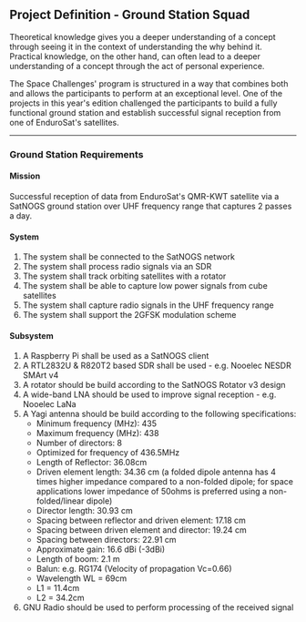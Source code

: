 ## Project Definition - Ground Station Squad

Theoretical knowledge gives you a deeper understanding of a concept through seeing it in the context of understanding the why behind it.
Practical knowledge, on the other hand, can often lead to a deeper understanding of a concept through the act of personal experience.

The Space Challenges' program is structured in a way that combines both and allows the participants to perform at an exceptional level.
One of the projects in this year's edition challenged the participants to build a fully functional ground station and establish successful signal reception from one of EnduroSat's satellites.

---

### Ground Station Requirements


#### Mission

Successful reception of data from EnduroSat's QMR-KWT satellite via a SatNOGS ground station over UHF frequency range that captures 2 passes a day.

#### System

1. The system shall be connected to the SatNOGS network
2. The system shall process radio signals via an SDR
3. The system shall track orbiting satellites with a rotator
4. The system shall be able to capture low power signals from cube satellites
5. The system shall capture radio signals in the UHF frequency range
6. The system shall support the 2GFSK modulation scheme

#### Subsystem

1. A Raspberry Pi shall be used as a SatNOGS client
2. A RTL2832U & R820T2 based SDR shall be used - e.g. Nooelec NESDR SMArt v4
3. A rotator should be build according to the SatNOGS Rotator v3 design
4. A wide-band LNA should be used to improve signal reception - e.g. Nooelec LaNa
5. A Yagi antenna should be build according to the following specifications:
	- Minimum frequency (MHz): 435 
	- Maximum frequency (MHz): 438 
	- Number of directors: 8 
	- Optimized for frequency of 436.5MHz 
	- Length of Reflector: 36.08cm 
	- Driven element length: 34.36 cm (a folded dipole antenna has 4 times higher impedance compared to a non-folded dipole; for space applications lower impedance of 50ohms is preferred using a non-folded/linear dipole)
	- Director length: 30.93 cm 
	- Spacing between reflector and driven element: 17.18 cm 
	- Spacing between driven element and director: 19.24 cm 
	- Spacing between directors: 22.91 cm 
	- Approximate gain: 16.6 dBi (-3dBi) 
	- Length of boom: 2.1 m
	- Balun: e.g. RG174 (Velocity of propagation Vc=0.66)
	- Wavelength WL = 69cm
	- L1 = 11.4cm
	- L2 = 34.2cm
6. GNU Radio should be used to perform processing of the received signal

